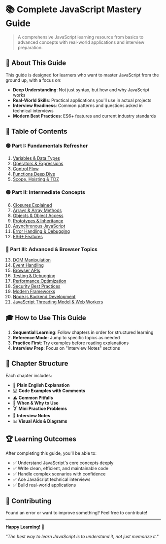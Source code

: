 # 📚 Complete JavaScript Mastery Guide

> A comprehensive JavaScript learning resource from basics to advanced concepts with real-world applications and interview preparation.

## 🎯 About This Guide

This guide is designed for learners who want to master JavaScript from the ground up, with a focus on:
- **Deep Understanding**: Not just syntax, but how and why JavaScript works
- **Real-World Skills**: Practical applications you'll use in actual projects
- **Interview Readiness**: Common patterns and questions asked in technical interviews
- **Modern Best Practices**: ES6+ features and current industry standards

## 📖 Table of Contents

### 🟢 Part I: Fundamentals Refresher
1. [Variables & Data Types](./01-variables-datatypes.md)
2. [Operators & Expressions](./02-operators-expressions.md)
3. [Control Flow](./03-control-flow.md)
4. [Functions Deep Dive](./04-functions.md)
5. [Scope, Hoisting & TDZ](./05-scope-hoisting.md)

### 🟡 Part II: Intermediate Concepts
6. [Closures Explained](./06-closures.md)
7. [Arrays & Array Methods](./07-arrays.md)
8. [Objects & Object Access](./08-objects.md)
9. [Prototypes & Inheritance](./09-prototypes.md)
10. [Asynchronous JavaScript](./10-async-javascript.md)
11. [Error Handling & Debugging](./11-error-handling.md)
12. [ES6+ Features](./12-es6-features.md)

### 🔴 Part III: Advanced & Browser Topics
13. [DOM Manipulation](./13-dom-manipulation.md)
14. [Event Handling](./14-event-handling.md)
15. [Browser APIs](./15-browser-apis.md)
16. [Testing & Debugging](./16-testing-debugging.md)
17. [Performance Optimization](./17-performance-optimization.md)
18. [Security Best Practices](./18-security-best-practices.md)
19. [Modern Frameworks](./19-modern-frameworks.md)
20. [Node.js Backend Development](./20-nodejs-backend.md)
21. [JavaScript Threading Model & Web Workers](./21-javascript-threading-workers.md)

## 🎓 How to Use This Guide

1. **Sequential Learning**: Follow chapters in order for structured learning
2. **Reference Mode**: Jump to specific topics as needed
3. **Practice First**: Try examples before reading explanations
4. **Interview Prep**: Focus on "Interview Notes" sections

## 📝 Chapter Structure

Each chapter includes:
- 📖 **Plain English Explanation**
- 💻 **Code Examples with Comments**
- ⚠️ **Common Pitfalls**
- 🎯 **When & Why to Use**
- 🏋️ **Mini Practice Problems**
- 💼 **Interview Notes**
- 📊 **Visual Aids & Diagrams**

## 🏆 Learning Outcomes

After completing this guide, you'll be able to:
- ✅ Understand JavaScript's core concepts deeply
- ✅ Write clean, efficient, and maintainable code
- ✅ Handle complex scenarios with confidence
- ✅ Ace JavaScript technical interviews
- ✅ Build real-world applications

## 🤝 Contributing

Found an error or want to improve something? Feel free to contribute!

---

**Happy Learning! 🚀**

*"The best way to learn JavaScript is to understand it, not just memorize it."*
